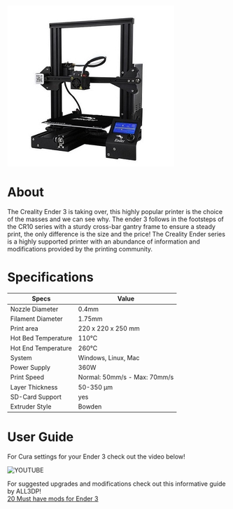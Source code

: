 ![](img/crealityender3.jpg)

# About

The Creality Ender 3 is taking over, this highly popular printer is the choice of the masses and we can see why. The ender 3 follows in the footsteps of the CR10 series with a sturdy cross-bar gantry frame to ensure a steady print, the only difference is the size and the price!
The Creality Ender series is a highly supported printer with an abundance of information and modifications provided by the printing community.

# Specifications

|Specs|Value
|-|-|
|Nozzle Diameter| 0.4mm  
|Filament Diameter| 1.75mm
|Print area| 220 x 220 x 250 mm
|Hot Bed Temperature| 110°C
|Hot End Temperature| 260°C   
|System| Windows, Linux, Mac  
|Power Supply| 360W
|Print Speed| Normal: 50mm/s - Max: 70mm/s 
|Layer Thickness| 50-350 μm      
|SD-Card Support| yes
|Extruder Style| Bowden 


# User Guide

For Cura settings for your Ender 3 check out the video below!

![YOUTUBE](mulfK775i0)

For suggested upgrades and modifications check out this informative guide by ALL3DP! </br>
 [20 Must have mods for Ender 3](https://all3dp.com/1/20-must-creality-ender-3-upgrades-mods/)
